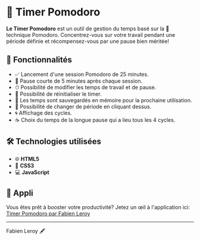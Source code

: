 # 🍅 Timer Pomodoro

**Le Timer Pomodoro** est un outil de gestion du temps basé sur la 📅 technique Pomodoro. Concentrez-vous sur votre travail pendant une période définie et récompensez-vous par une pause bien méritée!

## 🚀 Fonctionnalités

- ✅ Lancement d'une session Pomodoro de 25 minutes.
- 🛌 Pause courte de 5 minutes après chaque session.
- ⏱ Possibilité de modifier les temps de travail et de pause.
- 🔁 Possibilité de réinitialiser le timer.
- 💾 Les temps sont sauvegardés en mémoire pour la prochaine utilisation.
- 🔄 Possibilité de changer de période en cliquant dessus.
- 🌀 Affichage des cycles.
- ☕ Choix du temps de la longue pause qui a lieu tous les 4 cycles.

## 🛠 Technologies utilisées

- 🌐 **HTML5**
- 🎨 **CSS3**
- 💻 **JavaScript**

## 🔗 Appli

Vous êtes prêt à booster votre productivité? Jetez un œil à l'application ici:
[Timer Pomodoro par Fabien Leroy](https://faboo21.github.io/Pomodoro/)

---

Fabien Leroy 🖋️
